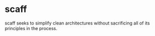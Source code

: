# scaff
scaff seeks to simplify clean architectures without sacrificing all of its principles in the process.
